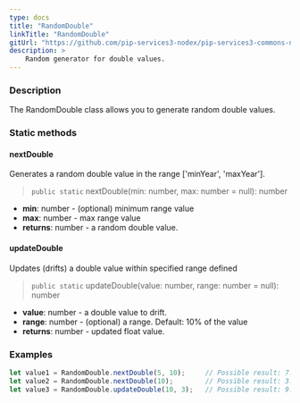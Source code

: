 ```yaml
---
type: docs
title: "RandomDouble"
linkTitle: "RandomDouble"
gitUrl: "https://github.com/pip-services3-nodex/pip-services3-commons-nodex"
description: >
    Random generator for double values.
---
```


### Description

The RandomDouble class allows you to generate random double values.

### Static methods

#### nextDouble
Generates a random double value in the range ['minYear', 'maxYear'].

> `public static` nextDouble(min: number, max: number = null): number

- **min**: number - (optional) minimum range value
- **max**: number - max range value
- **returns**: number - a random double value.

#### updateDouble
Updates (drifts) a double value within specified range defined

> `public static` updateDouble(value: number, range: number = null): number

- **value**: number - a double value to drift.
- **range**: number - (optional) a range. Default: 10% of the value
- **returns**: number - updated float value.

### Examples

```typescript
let value1 = RandomDouble.nextDouble(5, 10);     // Possible result: 7.3
let value2 = RandomDouble.nextDouble(10);        // Possible result: 3.7
let value3 = RandomDouble.updateDouble(10, 3);   // Possible result: 9.2

```